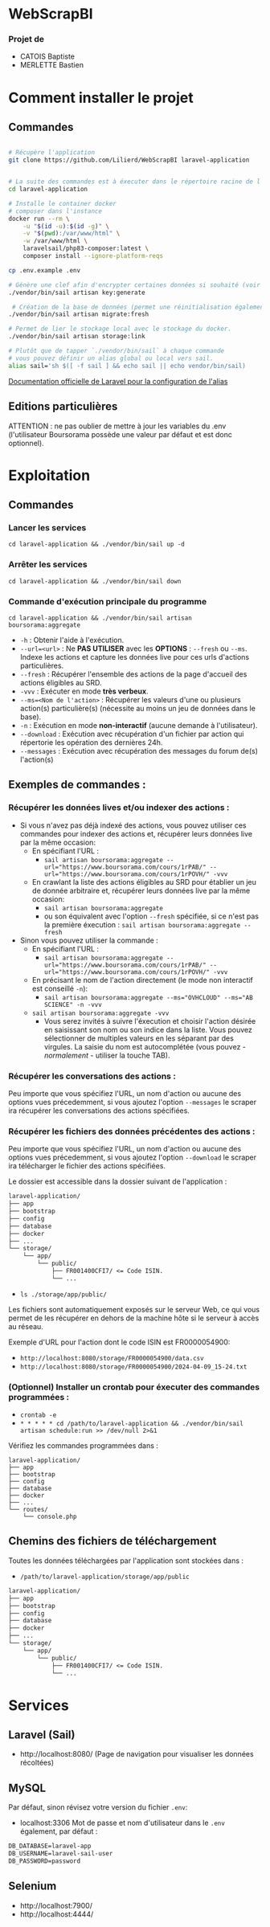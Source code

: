 # WebScrapBI
### Projet de
- CATOIS Baptiste
- MERLETTE Bastien

# Comment installer le projet
## Commandes
```bash

# Récupère l'application
git clone https://github.com/Lilierd/WebScrapBI laravel-application


# La suite des commandes est à éxecuter dans le répertoire racine de l'application
cd laravel-application

# Installe le container docker 
# composer dans l'instance 
docker run --rm \
    -u "$(id -u):$(id -g)" \
    -v "$(pwd):/var/www/html" \
    -w /var/www/html \
    laravelsail/php83-composer:latest \
    composer install --ignore-platform-reqs

cp .env.example .env

# Génère une clef afin d'encrypter certaines données si souhaité (voir doc Laravel) 
./vendor/bin/sail artisan key:generate

 # Création de la base de données (permet une réinitialisation également)
./vendor/bin/sail artisan migrate:fresh

# Permet de lier le stockage local avec le stockage du docker.
./vendor/bin/sail artisan storage:link  

# Plutôt que de tapper `./vendor/bin/sail` à chaque commande 
# vous pouvez définir un alias global ou local vers sail.
alias sail='sh $([ -f sail ] && echo sail || echo vendor/bin/sail)
```
[Documentation officielle de Laravel pour la configuration de l'alias](https://laravel.com/docs/11.x/sail#configuring-a-shell-alias)

## Editions particulières
ATTENTION : ne pas oublier de mettre à jour les variables du .env (l'utilisateur Boursorama possède une valeur par défaut et est donc optionnel).

# Exploitation
## Commandes
### Lancer les services
`cd laravel-application && ./vendor/bin/sail up -d`
### Arrêter les services
`cd laravel-application && ./vendor/bin/sail down`
### Commande d'exécution principale du programme
`cd laravel-application && ./vendor/bin/sail artisan boursorama:aggregate`
- `-h` : Obtenir l'aide à l'exécution.
- `--url=<url>` : Ne **PAS UTILISER** avec les **OPTIONS** : `--fresh` ou `--ms`. Indexe les actions et capture les données live pour ces urls d'actions particulières.
- `--fresh` : Récupérer l'ensemble des actions de la page d'accueil des actions éligibles au SRD.
- `-vvv` : Exécuter en mode **très verbeux**.
- `--ms=<Nom de l'action>` : Récupérer les valeurs d'une ou plusieurs action(s) particulière(s) (nécessite au moins un jeu de données dans le base).
- `-n` : Exécution en mode **non-interactif** (aucune demande à l'utilisateur).
- `--download` : Exécution avec récupération d'un fichier par action qui répertorie les opération des dernières 24h.
- `--messages` : Exécution avec récupération des messages du forum de(s) l'action(s)

## Exemples de commandes :
### Récupérer les données lives et/ou indexer des actions :
- Si vous n'avez pas déjà indexé des actions, vous pouvez utiliser ces commandes pour indexer des actions et, récupérer leurs données live par la même occasion:
    - En spécifiant l'URL :
        - `sail artisan boursorama:aggregate --url="https://www.boursorama.com/cours/1rPAB/" --url="https://www.boursorama.com/cours/1rPOVH/" -vvv`
    - En crawlant la liste des actions éligibles au SRD pour établier un jeu de donnée arbitraire et,  récupérer leurs données live par la même occasion:
        - `sail artisan boursorama:aggregate` 
        - ou son équivalent avec l'option `--fresh` spécifiée, si ce n'est pas la première éxecution : `sail artisan boursorama:aggregate --fresh`
- Sinon vous pouvez utiliser la commande :
    - En spécifiant l'URL :
        - `sail artisan boursorama:aggregate --url="https://www.boursorama.com/cours/1rPAB/" --url="https://www.boursorama.com/cours/1rPOVH/" -vvv`
    - En précisant le nom de l'action directement (le mode non interactif est conseillé `-n`):
        - `sail artisan boursorama:aggregate --ms="OVHCLOUD" --ms="AB SCIENCE" -n -vvv`
    - `sail artisan boursorama:aggregate -vvv`
        - Vous serez invités à suivre l'éxecution et choisir l'action désirée en saisissant son nom ou son indice dans la liste. Vous pouvez sélectionner de multiples valeurs en les séparant par des virgules. La saisie du nom est autocomplétée (vous pouvez - *normalement* - utiliser la touche TAB).

### Récupérer les conversations des actions :
Peu importe que vous spécifiez l'URL, un nom d'action ou aucune des options vues précedemment, si vous ajoutez l'option `--messages` le scraper ira récupérer les conversations des actions spécifiées.

### Récupérer les fichiers des données précédentes des actions :
Peu importe que vous spécifiez l'URL, un nom d'action ou aucune des options vues précedemment, si vous ajoutez l'option `--download` le scraper ira télécharger le fichier des actions spécifiées.

Le dossier est accessible dans la dossier suivant de l'application :
```txt
laravel-application/
├── app
├── bootstrap
├── config
├── database
├── docker
├── ...
└── storage/
    └── app/
        └── public/
            ├── FR001400CFI7/ <= Code ISIN.
            └── ...
```
- `ls ./storage/app/public/`

Les fichiers sont automatiquement exposés sur le serveur Web, ce qui vous permet de les récupérer en dehors de la machine hôte si le serveur à accès au réseau.

Exemple d'URL pour l'action dont le code ISIN est FR0000054900:
- `http://localhost:8080/storage/FR0000054900/data.csv`
- `http://localhost:8080/storage/FR0000054900/2024-04-09_15-24.txt`

### (Optionnel) Installer un crontab pour éxecuter des commandes programmées :
- `crontab -e`
- `* * * * * cd /path/to/laravel-application && ./vendor/bin/sail artisan schedule:run >> /dev/null 2>&1 `

Vérifiez les commandes programmées dans :
```
laravel-application/
├── app
├── bootstrap
├── config
├── database
├── docker
├── ...
└── routes/
    └── console.php
```


## Chemins des fichiers de téléchargement
Toutes les données téléchargées par l'application sont stockées dans :
- `/path/to/laravel-application/storage/app/public`
```txt
laravel-application/
├── app
├── bootstrap
├── config
├── database
├── docker
├── ...
└── storage/
    └── app/
        └── public/
            ├── FR001400CFI7/ <= Code ISIN.
            └── ...
```

# Services
## Laravel (Sail)
- http://localhost:8080/ (Page de navigation pour visualiser les données récoltées)
## MySQL
Par défaut, sinon révisez votre version du fichier `.env`:
- localhost:3306
Mot de passe et nom d'utilisateur dans le `.env` également, par défaut :
```txt
DB_DATABASE=laravel-app
DB_USERNAME=laravel-sail-user
DB_PASSWORD=password
```

## Selenium
- http://localhost:7900/
- http://localhost:4444/


